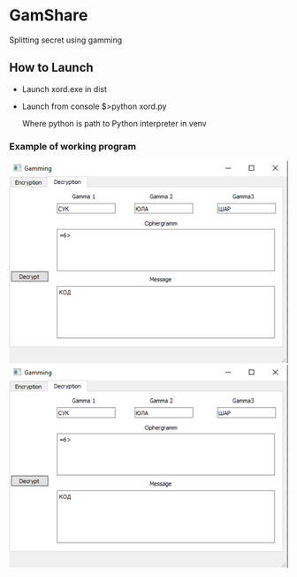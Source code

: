 # GamShare
Splitting secret using gamming

## How to Launch
* Launch xord.exe in dist
* Launch from console
  $>python  xord.py
  
  Where python is path to Python interpreter in venv
### Example of working program
![test image](https://github.com/UnDevil665/GamShare/blob/master/ecryption%20example.png) ![test image](https://github.com/UnDevil665/GamShare/blob/master/ecryption%20example.png)


